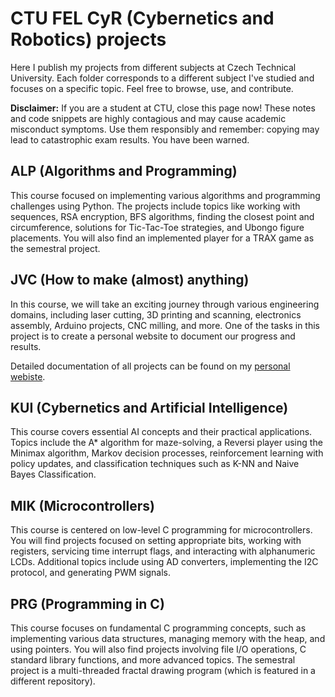 # CTU FEL CyR (Cybernetics and Robotics) projects
Here I publish my projects from different subjects at Czech Technical University. Each folder corresponds to a different subject I've studied and focuses on a specific topic. Feel free to browse, use, and contribute.

**Disclaimer:** If you are a student at CTU, close this page now! These notes and code snippets are highly contagious and may cause academic misconduct symptoms. Use them responsibly and remember: copying may lead to catastrophic exam results. You have been warned. 

## ALP (Algorithms and Programming)
This course focused on implementing various algorithms and programming challenges using Python. The projects include topics like working with sequences, RSA encryption, BFS algorithms, finding the closest point and circumference, solutions for Tic-Tac-Toe strategies, and Ubongo figure placements. You will also find an implemented player for a TRAX game as the semestral project.

## JVC (How to make (almost) anything)

In this course, we will take an exciting journey through various engineering domains, including laser cutting, 3D printing and scanning, electronics assembly, Arduino projects, CNC milling, and more. One of the tasks in this project is to create a personal website to document our progress and results.

Detailed documentation of all projects can be found on my [personal webiste](https://b232_b3b35jvc.pages.fel.cvut.cz/borysole).

## KUI (Cybernetics and Artificial Intelligence)
This course covers essential AI concepts and their practical applications. Topics include the A* algorithm for maze-solving, a Reversi player using the Minimax algorithm, Markov decision processes, reinforcement learning with policy updates, and classification techniques such as K-NN and Naive Bayes Classification.

## MIK (Microcontrollers)
This course is centered on low-level C programming for microcontrollers. You will find projects focused on setting appropriate bits, working with registers, servicing time interrupt flags, and interacting with alphanumeric LCDs. Additional topics include using AD converters, implementing the I2C protocol, and generating PWM signals.

## PRG (Programming in C)
This course focuses on fundamental C programming concepts, such as implementing various data structures, managing memory with the heap, and using pointers. You will also find projects involving file I/O operations, C standard library functions, and more advanced topics. The semestral project is a multi-threaded fractal drawing program (which is featured in a different repository).